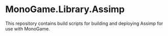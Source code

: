 # MonoGame.Library.Assimp

This repository contains build scripts for building and deploying Assimp for use with MonoGame.
